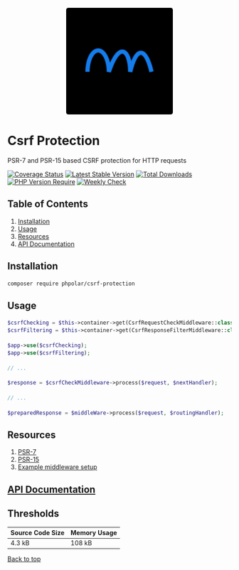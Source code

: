 <p align="center">
    <img width="240" src="./phpolar.svg" />
</p>

# Csrf Protection

PSR-7 and PSR-15 based CSRF protection for HTTP requests

[![Coverage Status](https://coveralls.io/repos/github/phpolar/csrf-protection/badge.svg?branch=main)](https://coveralls.io/github/phpolar/csrf-protection?branch=main) [![Latest Stable Version](https://poser.pugx.org/phpolar/csrf-protection/v)](https://packagist.org/packages/phpolar/csrf-protection) [![Total Downloads](https://poser.pugx.org/phpolar/csrf-protection/downloads)](https://packagist.org/packages/phpolar/csrf-protection) [![PHP Version Require](https://poser.pugx.org/phpolar/csrf-protection/require/php)](https://packagist.org/packages/phpolar/csrf-protection) [![Weekly Check](https://github.com/phpolar/csrf-protection/actions/workflows/weekly.yml/badge.svg)](https://github.com/phpolar/csrf-protection/actions/workflows/weekly.yml)

## Table of Contents

1. [Installation](#installation)
1. [Usage](#usage)
1. [Resources](#resources)
1. [API Documentation](#api-documentation)

## Installation

```bash
composer require phpolar/csrf-protection
```

## Usage

```php
$csrfChecking = $this->container->get(CsrfRequestCheckMiddleware::class);
$csrfFiltering = $this->container->get(CsrfResponseFilterMiddleware::class);

$app->use($csrfChecking);
$app->use($csrfFiltering);

// ...

$response = $csrfCheckMiddleware->process($request, $nextHandler);

// ...

$preparedResponse = $middleWare->process($request, $routingHandler);
```

## Resources

1. [PSR-7](https://www.php-fig.org/psr/psr-7/)
1. [PSR-15](https://www.php-fig.org/psr/psr-15/)
1. [Example middleware setup](https://www.php-fig.org/psr/psr-15/meta/#63-example-interface-interactions)

## [API Documentation](https://phpolar.github.io/csrf-protection/)

## Thresholds

|Source Code Size|Memory Usage|
|----------------|------------|
|4.3 kB|108 kB

[Back to top](#csrf-protection)
